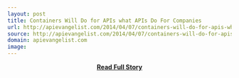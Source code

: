 ```yaml
---
layout: post
title: Containers Will Do for APIs what APIs Do For Companies
url: http://apievangelist.com/2014/04/07/containers-will-do-for-apis-what-apis-do-for-companies/
source: http://apievangelist.com/2014/04/07/containers-will-do-for-apis-what-apis-do-for-companies/
domain: apievangelist.com
image: 
---
```


<p></p>
<center><p><a href="http://apievangelist.com/2014/04/07/containers-will-do-for-apis-what-apis-do-for-companies/" style='padding:25px; font-sze:18px; font-weight: bold;'>Read Full Story</a></p></center>
